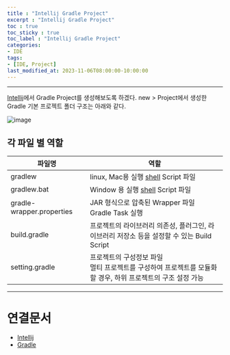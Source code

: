 ```yaml
---
title : "Intellij Gradle Project"
excerpt : "Intellij Gradle Project"
toc : true
toc_sticky : true
toc_label : "Intellij Gradle Project"
categories:
- IDE
tags:
- [IDE, Project]
last_modified_at: 2023-11-06T08:00:00-10:00:00
---
```

  
---
  
[Intellij](../../ide/ide-Intellij)에서 Gradle Project를 생성해보도록 하겠다. new > Project에서 생성한 Gradle 기본 프로젝트 폴더 구조는 아래와 같다.
  
![image](../../assets/images/intelliJGradleProject.png)
  
## 각 파일 별 역할

| 파일명                       | 역할                                                               |
| ------------------------- | ---------------------------------------------------------------- |
| gradlew                   | linux, Mac용 실행 [shell](../../developcommon/developcommon-shell) Script 파일                               |
| gradlew.bat               | Window 용 실행 [shell](../../developcommon/developcommon-shell) Script 파일                                  |
| gradle-wrapper.properties | JAR 형식으로 압축된 Wrapper 파일<br>Gradle Task 실행                        |
| build.gradle              | 프로젝트의 라이브러리 의존성, 플러그인, 라이브러리 저장소 등을 설정할 수 있는 Build Script        |
| setting.gradle            | 프로젝트의 구성정보 파일<br>멀티 프로젝트를 구성하여 프로젝트를 모듈화 할 경우, 하위 프로젝트의 구조 설정 가능 |

---
  
# 연결문서
- [Intellij](../../ide/ide-Intellij)
- [Gradle](../../build/build-Gradle)